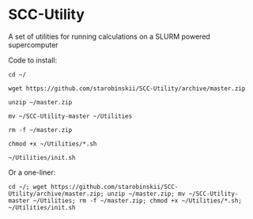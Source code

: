 # SCC-Utility
A set of utilities for running calculations on a SLURM powered supercomputer

Code to install:

    cd ~/
    
    wget https://github.com/starobinskii/SCC-Utility/archive/master.zip
    
    unzip ~/master.zip
    
    mv ~/SCC-Utility-master ~/Utilities
    
    rm -f ~/master.zip
    
    chmod +x ~/Utilities/*.sh
    
    ~/Utilities/init.sh

Or a one-liner:

    cd ~/; wget https://github.com/starobinskii/SCC-Utility/archive/master.zip; unzip ~/master.zip; mv ~/SCC-Utility-master ~/Utilities; rm -f ~/master.zip; chmod +x ~/Utilities/*.sh; ~/Utilities/init.sh
